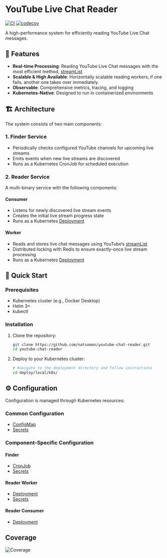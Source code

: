 # YouTube Live Chat Reader

[![CI](https://github.com/natsoman/youtube-chat-reader/actions/workflows/ci.yaml/badge.svg)](https://github.com/natsoman/youtube-chat-reader/actions/workflows/ci.yaml)
[![codecov](https://codecov.io/gh/natsoman/youtube-chat-reader/graph/badge.svg?token=QXORZL6UE8)](https://codecov.io/gh/natsoman/youtube-chat-reader)

A high-performance system for efficiently reading YouTube Live Chat messages.

## 🚀 Features

- **Real-time Processing**: Reading YouTube Live Chat messages with the most efficient method, [streamList](https://developers.google.com/youtube/v3/live/docs/liveChatMessages/streamList)
- **Scalable & High Available**: Horizontally scalable reading workers; if one fails, another one takes over immediately.
- **Observable**: Comprehensive metrics, tracing, and logging
- **Kubernetes-Native**: Designed to run in containerized environments

## 🏗️ Architecture

The system consists of two main components:

### 1. Finder Service
- Periodically checks configured YouTube channels for upcoming live streams
- Emits events when new live streams are discovered
- Runs as a Kubernetes CronJob for scheduled execution

### 2. Reader Service
A multi-binary service with the following components:

#### Consumer
- Listens for newly discovered live stream events
- Creates the initial live stream progress state
- Runs as a Kubernetes [Deployment](./deploy/local/k8s/youtube-chat-reader/reader/consumer/deployment.yaml)

#### Worker
- Reads and stores live chat messages using YouTube’s [streamList](https://developers.google.com/youtube/v3/live/docs/liveChatMessages/streamList)
- Distributed locking with Redis to ensure exactly-once live stream processing
- Runs as a Kubernetes [Deployment](./deploy/local/k8s/youtube-chat-reader/reader/worker/deployment.yaml)

## 🚀 Quick Start

### Prerequisites

- Kubernetes cluster (e.g., Docker Desktop)
- Helm 3+
- kubectl

### Installation

1. Clone the repository:
   ```bash
   git clone https://github.com/natsoman/youtube-chat-reader.git
   cd youtube-chat-reader
   ```

2. Deploy to your Kubernetes cluster:
   ```bash
   # Navigate to the deployment directory and follow instructions
   cd deploy/local/k8s/
   ```

## ⚙️ Configuration

Configuration is managed through Kubernetes resources:

### Common Configuration
- [ConfigMap](./deploy/local/k8s/youtube-chat-reader/configmap.yaml)
- [Secrets](./deploy/local/k8s/youtube-chat-reader/secret.yaml)

### Component-Specific Configuration

#### Finder
- [CronJob](./deploy/local/k8s/youtube-chat-reader/finder/cronjob.yaml)
- [Secrets](./deploy/local/k8s/youtube-chat-reader/finder/secret.yaml)

#### Reader Worker
- [Deployment](./deploy/local/k8s/youtube-chat-reader/reader/worker/deployment.yaml)
- [Secrets](./deploy/local/k8s/youtube-chat-reader/reader/worker/secret.yaml)

#### Reader Consumer
- [Deployment](./deploy/local/k8s/youtube-chat-reader/reader/consumer/deployment.yaml)

## Coverage

![Coverage](https://codecov.io/gh/natsoman/youtube-chat-reader/graphs/icicle.svg?token=QXORZL6UE8)

